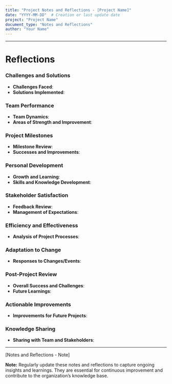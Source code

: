 ```yaml
---
title: "Project Notes and Reflections - [Project Name]"
date: "YYYY-MM-DD"  # Creation or last update date
project: "Project Name"
document_type: "Notes and Reflections"
author: "Your Name"
---
```

---
# Reflections

### Challenges and Solutions

- **Challenges Faced**:
- **Solutions Implemented**:

### Team Performance

- **Team Dynamics**:
- **Areas of Strength and Improvement**:

### Project Milestones

- **Milestone Review**:
- **Successes and Improvements**:

### Personal Development

- **Growth and Learning**:
- **Skills and Knowledge Development**:

### Stakeholder Satisfaction

- **Feedback Review**:
- **Management of Expectations**:

### Efficiency and Effectiveness

- **Analysis of Project Processes**:

### Adaptation to Change

- **Responses to Changes/Events**:

### Post-Project Review

- **Overall Success and Challenges**:
- **Future Learnings**:

### Actionable Improvements

- **Improvements for Future Projects**:

### Knowledge Sharing

- **Sharing with Team and Stakeholders**:

---
[Notes and Reflections - Note]

**Note:** Regularly update these notes and reflections to capture ongoing insights and learnings. They are essential for continuous improvement and contribute to the organization’s knowledge base.

